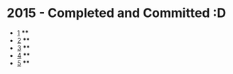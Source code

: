 # 2015 - Completed and Committed :D
* [1](https://adventofcode.com/2015/day/1) __\*\*__
* [2](https://adventofcode.com/2015/day/2) __\*\*__
* [3](https://adventofcode.com/2015/day/3) __\*\*__
* [4](https://adventofcode.com/2015/day/4) __\*\*__
* [5](https://adventofcode.com/2015/day/6) __\*\*__
